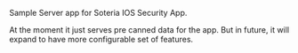 Sample Server app for Soteria IOS Security App.

At the moment it just serves pre canned data for the app. But in future, it will expand to have more configurable set of features.
